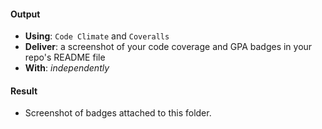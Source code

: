 #### Output
- **Using**: `Code Climate` and `Coveralls`
- **Deliver**: a screenshot of your code coverage and GPA badges in your repo's README file
- **With**: *independently*

#### Result
- Screenshot of badges attached to this folder.
